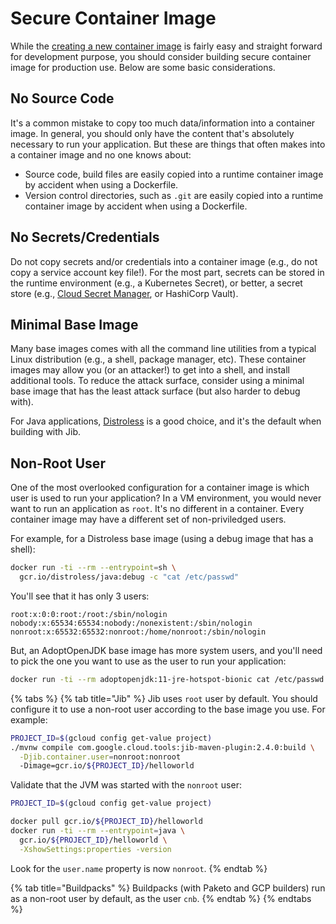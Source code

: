 # Secure Container Image

While the [creating a new container image](container-image.md#containerize) is fairly easy and straight forward for development purpose, you should consider building secure container image for production use. Below are some basic considerations.

## No Source Code

It's a common mistake to copy too much data/information into a container image. In general, you should only have the content that's absolutely necessary to run your application. But these are things that often makes into a container image and no one knows about:

* Source code, build files are easily copied into a runtime container image by accident when using a Dockerfile.
* Version control directories, such as `.git` are easily copied into a runtime container image by accident when using a Dockerfile.

## No Secrets/Credentials

Do not copy secrets and/or credentials into a container image \(e.g., do not copy a service account key file!\). For the most part, secrets can be stored in the runtime environment \(e.g., a Kubernetes Secret\), or better, a secret store \(e.g., [Cloud Secret Manager](../../app-dev/cloud-services/secret-management.md), or HashiCorp Vault\).

## Minimal Base Image

Many base images comes with all the command line utilities from a typical Linux distribution \(e.g., a shell, package manager, etc\). These container images may allow you \(or an attacker!\) to get into a shell, and install additional tools. To reduce the attack surface, consider using a minimal base image that has the least attack surface \(but also harder to debug with\).

For Java applications, [Distroless](https://github.com/GoogleContainerTools/distroless/blob/master/java/README.md) is a good choice, and it's the default when building with Jib.

## Non-Root User

One of the most overlooked configuration for a container image is which user is used to run your application? In a VM environment, you would never want to run an application as `root`. It's no different in a container. Every container image may have a different set of non-priviledged users.

For example, for a Distroless base image \(using a debug image that has a shell\):

```bash
docker run -ti --rm --entrypoint=sh \
  gcr.io/distroless/java:debug -c "cat /etc/passwd"
```

You'll see that it has only 3 users:

```text
root:x:0:0:root:/root:/sbin/nologin
nobody:x:65534:65534:nobody:/nonexistent:/sbin/nologin
nonroot:x:65532:65532:nonroot:/home/nonroot:/sbin/nologin
```

But, an AdoptOpenJDK base image has more system users, and you'll need to pick the one you want to use as the user to run your application:

```bash
docker run -ti --rm adoptopenjdk:11-jre-hotspot-bionic cat /etc/passwd
```

{% tabs %}
{% tab title="Jib" %}
Jib uses `root` user by default. You should configure it to use a non-root user according to the base image you use. For example:

```bash
PROJECT_ID=$(gcloud config get-value project)
./mvnw compile com.google.cloud.tools:jib-maven-plugin:2.4.0:build \
  -Djib.container.user=nonroot:nonroot
  -Dimage=gcr.io/${PROJECT_ID}/helloworld
```

Validate that the JVM was started with the `nonroot` user:

```bash
PROJECT_ID=$(gcloud config get-value project)

docker pull gcr.io/${PROJECT_ID}/helloworld
docker run -ti --rm --entrypoint=java \
  gcr.io/${PROJECT_ID}/helloworld \
  -XshowSettings:properties -version
```

Look for the `user.name` property is now `nonroot`.
{% endtab %}

{% tab title="Buildpacks" %}
Buildpacks \(with Paketo and GCP builders\) run as a non-root user by default, as the user `cnb`.
{% endtab %}
{% endtabs %}

